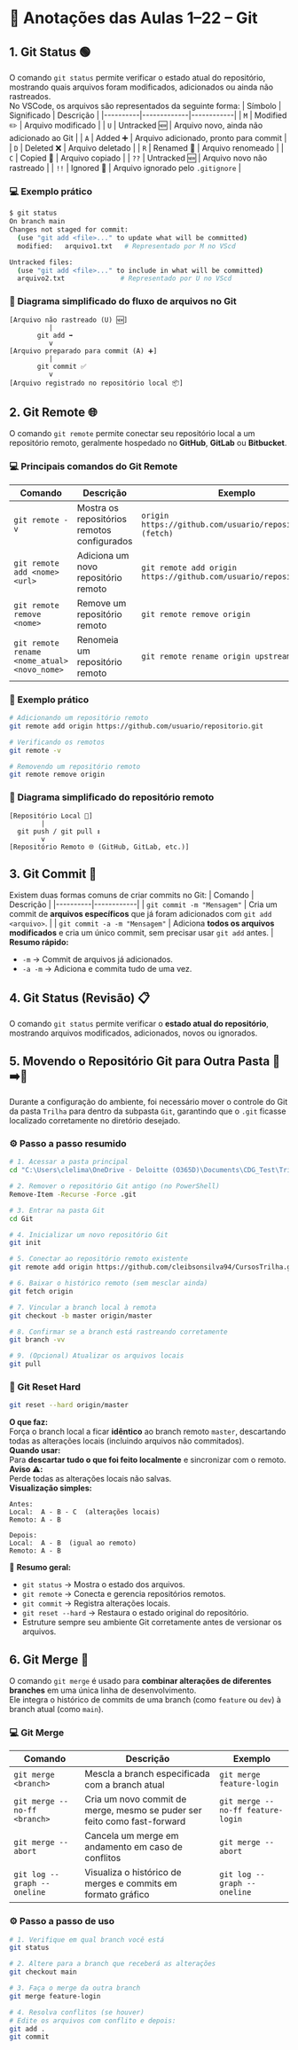 # 📒 Anotações das Aulas 1–22 – Git
## 1. Git Status 🟢
O comando `git status` permite verificar o estado atual do repositório, mostrando quais arquivos foram modificados, adicionados ou ainda não rastreados.  
No VSCode, os arquivos são representados da seguinte forma:
| Símbolo | Significado | Descrição |
|----------|-------------|------------|
| `M` | Modified ✏️ | Arquivo modificado |
| `U` | Untracked 🆕 | Arquivo novo, ainda não adicionado ao Git |
| `A` | Added ➕ | Arquivo adicionado, pronto para commit |
| `D` | Deleted ❌ | Arquivo deletado |
| `R` | Renamed 🔀 | Arquivo renomeado |
| `C` | Copied 📄 | Arquivo copiado |
| `??` | Untracked 🆕 | Arquivo novo não rastreado |
| `!!` | Ignored 🚫 | Arquivo ignorado pelo `.gitignore` |
### 💻 Exemplo prático
```bash
$ git status  
On branch main  
Changes not staged for commit:  
  (use "git add <file>..." to update what will be committed)  
  modified:   arquivo1.txt   # Representado por M no VScd  

Untracked files:  
  (use "git add <file>..." to include in what will be committed)  
  arquivo2.txt              # Representado por U no VScd  
```
### 🔄 Diagrama simplificado do fluxo de arquivos no Git
```
[Arquivo não rastreado (U) 🆕]
          |
       git add ➡️
          v
[Arquivo preparado para commit (A) ➕]
          |
       git commit ✅
          v
[Arquivo registrado no repositório local 📦]
```
## 2. Git Remote 🌐
O comando `git remote` permite conectar seu repositório local a um repositório remoto, geralmente hospedado no **GitHub**, **GitLab** ou **Bitbucket**.
### 💻 Principais comandos do Git Remote
| Comando | Descrição | Exemplo |
|----------|------------|----------|
| `git remote -v` | Mostra os repositórios remotos configurados | `origin https://github.com/usuario/repositorio.git (fetch)` |
| `git remote add <nome> <url>` | Adiciona um novo repositório remoto | `git remote add origin https://github.com/usuario/repositorio.git` |
| `git remote remove <nome>` | Remove um repositório remoto | `git remote remove origin` |
| `git remote rename <nome_atual> <novo_nome>` | Renomeia um repositório remoto | `git remote rename origin upstream` |
### 📝 Exemplo prático
```bash
# Adicionando um repositório remoto
git remote add origin https://github.com/usuario/repositorio.git  

# Verificando os remotos
git remote -v  

# Removendo um repositório remoto
git remote remove origin
```
### 🔗 Diagrama simplificado do repositório remoto
```
[Repositório Local 📂]
        |
  git push / git pull ↕️
        v
[Repositório Remoto 🌐 (GitHub, GitLab, etc.)]
```
## 3. Git Commit 📝
Existem duas formas comuns de criar commits no Git:
| Comando | Descrição |
|----------|------------|
| `git commit -m "Mensagem"` | Cria um commit de **arquivos específicos** que já foram adicionados com `git add <arquivo>`. |
| `git commit -a -m "Mensagem"` | Adiciona **todos os arquivos modificados** e cria um único commit, sem precisar usar `git add` antes. |
**Resumo rápido:**  
- `-m` → Commit de arquivos já adicionados.  
- `-a -m` → Adiciona e commita tudo de uma vez.
## 4. Git Status (Revisão) 📋
O comando `git status` permite verificar o **estado atual do repositório**, mostrando arquivos modificados, adicionados, novos ou ignorados.
## 5. Movendo o Repositório Git para Outra Pasta 📂➡️📁
Durante a configuração do ambiente, foi necessário mover o controle do Git da pasta `Trilha` para dentro da subpasta `Git`, garantindo que o `.git` ficasse localizado corretamente no diretório desejado.
### ⚙️ Passo a passo resumido
```bash
# 1. Acessar a pasta principal
cd "C:\Users\clelima\OneDrive - Deloitte (O365D)\Documents\CDG_Test\Trilha"

# 2. Remover o repositório Git antigo (no PowerShell)
Remove-Item -Recurse -Force .git

# 3. Entrar na pasta Git
cd Git

# 4. Inicializar um novo repositório Git
git init

# 5. Conectar ao repositório remoto existente
git remote add origin https://github.com/cleibsonsilva94/CursosTrilha.git

# 6. Baixar o histórico remoto (sem mesclar ainda)
git fetch origin

# 7. Vincular a branch local à remota
git checkout -b master origin/master

# 8. Confirmar se a branch está rastreando corretamente
git branch -vv

# 9. (Opcional) Atualizar os arquivos locais
git pull
```
### 🧹 Git Reset Hard
```bash
git reset --hard origin/master
```
**O que faz:**  
Força o branch local a ficar **idêntico** ao branch remoto `master`, descartando todas as alterações locais (incluindo arquivos não commitados).  
**Quando usar:**  
Para **descartar tudo o que foi feito localmente** e sincronizar com o remoto.  
**Aviso ⚠️:**  
Perde todas as alterações locais não salvas.  
**Visualização simples:**
```
Antes:
Local:  A - B - C  (alterações locais)
Remoto: A - B

Depois:
Local:  A - B  (igual ao remoto)
Remoto: A - B
```
📘 **Resumo geral:**  
- `git status` → Mostra o estado dos arquivos.  
- `git remote` → Conecta e gerencia repositórios remotos.  
- `git commit` → Registra alterações locais.  
- `git reset --hard` → Restaura o estado original do repositório.  
- Estruture sempre seu ambiente Git corretamente antes de versionar os arquivos.


## 6. Git Merge 🔀
O comando `git merge` é usado para **combinar alterações de diferentes branches** em uma única linha de desenvolvimento.  
Ele integra o histórico de commits de uma branch (como `feature` ou `dev`) à branch atual (como `main`).

### 💻 Git Merge
| Comando | Descrição | Exemplo |
|----------|------------|----------|
| `git merge <branch>` | Mescla a branch especificada com a branch atual | `git merge feature-login` |
| `git merge --no-ff <branch>` | Cria um novo commit de merge, mesmo se puder ser feito como fast-forward | `git merge --no-ff feature-login` |
| `git merge --abort` | Cancela um merge em andamento em caso de conflitos | `git merge --abort` |
| `git log --graph --oneline` | Visualiza o histórico de merges e commits em formato gráfico | `git log --graph --oneline` |

### ⚙️ Passo a passo de uso
```bash
# 1. Verifique em qual branch você está
git status

# 2. Altere para a branch que receberá as alterações
git checkout main

# 3. Faça o merge da outra branch
git merge feature-login

# 4. Resolva conflitos (se houver)
# Edite os arquivos com conflito e depois:
git add .
git commit